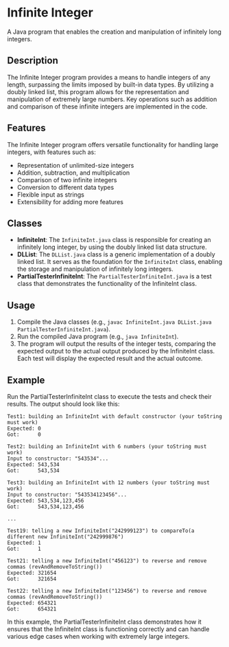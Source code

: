 # Infinite Integer

A Java program that enables the creation and manipulation of infinitely long integers.

## Description

The Infinite Integer program provides a means to handle integers of any length, surpassing the limits imposed by built-in data types. By utilizing a doubly linked list, this program allows for the representation and manipulation of extremely large numbers. Key operations such as addition and comparison of these infinite integers are implemented in the code.

## Features
The Infinite Integer program offers versatile functionality for handling large integers, with features such as:

- Representation of unlimited-size integers
- Addition, subtraction, and multiplication
- Comparison of two infinite integers
- Conversion to different data types
- Flexible input as strings
- Extensibility for adding more features

## Classes

- **InfiniteInt**: The `InfiniteInt.java` class is responsible for creating an infinitely long integer, by using the doubly linked list data structure.
- **DLList**: The `DLList.java` class is a generic implementation of a doubly linked list. It serves as the foundation for the `InfiniteInt` class, enabling the storage and manipulation of infinitely long integers.
- **PartialTesterInfiniteInt**: The `PartialTesterInfiniteInt.java` is a test class that demonstrates the functionality of the InfiniteInt class.

## Usage
1. Compile the Java classes (e.g., `javac InfiniteInt.java DLList.java PartialTesterInfiniteInt.java`).
2. Run the compiled Java program (e.g., `java InfiniteInt`).
3. The program will output the results of the integer tests, comparing the expected output to the actual output produced by the InfiniteInt class. Each test will display the expected result and the actual outcome.

## Example

Run the PartialTesterInfiniteInt class to execute the tests and check their results. The output should look like this:

```plaintext
Test1: building an InfiniteInt with default constructor (your toString must work)
Expected: 0
Got:      0

Test2: building an InfiniteInt with 6 numbers (your toString must work)
Input to constructor: "543534"...
Expected: 543,534
Got:      543,534

Test3: building an InfiniteInt with 12 numbers (your toString must work)
Input to constructor: "543534123456"...
Expected: 543,534,123,456
Got:      543,534,123,456

...

Test19: telling a new InfiniteInt("242999123") to compareTo(a different new InfiniteInt("242999876")
Expected: 1
Got:      1

Test21: telling a new InfiniteInt("456123") to reverse and remove commas (revAndRemoveToString())
Expected: 321654
Got:      321654

Test22: telling a new InfiniteInt("123456") to reverse and remove commas (revAndRemoveToString())
Expected: 654321
Got:      654321
```

In this example, the PartialTesterInfiniteInt class demonstrates how it ensures that the InfiniteInt class is functioning correctly and can handle various edge cases when working with extremely large integers.
